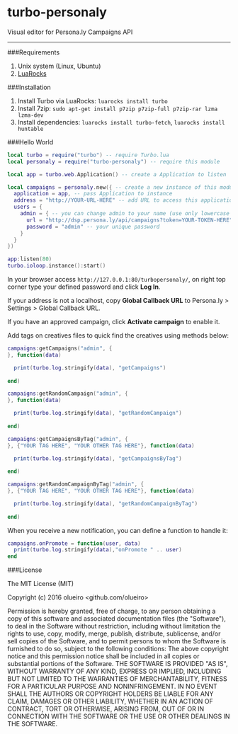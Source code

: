 # turbo-personaly
Visual editor for Persona.ly Campaigns API

----

###Requirements

1. Unix system (Linux, Ubuntu)
2. [LuaRocks](https://luarocks.org)

###Installation

1. Install Turbo via LuaRocks: `luarocks install turbo`
2. Install 7zip: `sudo apt-get install p7zip p7zip-full p7zip-rar lzma lzma-dev`
3. Install dependencies: `luarocks install turbo-fetch`, `luarocks install huntable`

###Hello World

``` lua
local turbo = require("turbo") -- require Turbo.lua
local personaly = require("turbo-personaly") -- require this module

local app = turbo.web.Application() -- create a Application to listen

local campaigns = personaly.new({ -- create a new instance of this module
  application = app, -- pass Application to instance
  address = "http://YOUR-URL-HERE" -- add URL to access this application, optional (default is http://127.0.0.1)
  users = {
    admin = { -- you can change admin to your name (use only lowercase letters, no spaces)
      url = "http://dsp.persona.ly/api/campaigns?token=YOUR-TOKEN-HERE", -- paste API URL. Get in Persona.ly > Settings
      password = "admin" -- your unique password
    }
  }
})

app:listen(80)
turbo.ioloop.instance():start()
```

In your browser access `http://127.0.0.1:80/turbopersonaly/`, on right top corner type your defined password and click **Log In**.

If your address is not a localhost, copy **Global Callback URL** to Persona.ly > Settings > Global Callback URL.

If you have an approved campaign, click **Activate campaign** to enable it.

Add tags on creatives files to quick find the creatives using methods below:

``` lua
campaigns:getCampaigns("admin", {
}, function(data)

  print(turbo.log.stringify(data), "getCampaigns")
  
end)

campaigns:getRandomCampaign("admin", {
}, function(data)

  print(turbo.log.stringify(data), "getRandomCampaign")
  
end)

campaigns:getCampaignsByTag("admin", {
}, {"YOUR TAG HERE", "YOUR OTHER TAG HERE"}, function(data)

  print(turbo.log.stringify(data), "getCampaignsByTag")
  
end)

campaigns:getRandomCampaignByTag("admin", {
}, {"YOUR TAG HERE", "YOUR OTHER TAG HERE"}, function(data)

  print(turbo.log.stringify(data), "getRandomCampaignByTag")
  
end)
```

When you receive a new notification, you can define a function to handle it:

``` lua
campaigns.onPromote = function(user, data)
  print(turbo.log.stringify(data),"onPromote " .. user)
end
```

###License

The MIT License (MIT)


Copyright (c) 2016 olueiro <github.com/olueiro>


Permission is hereby granted, free of charge, to any person obtaining a copy
of this software and associated documentation files (the "Software"), to deal
in the Software without restriction, including without limitation the rights
to use, copy, modify, merge, publish, distribute, sublicense, and/or sell
copies of the Software, and to permit persons to whom the Software is
furnished to do so, subject to the following conditions:
The above copyright notice and this permission notice shall be included in all
copies or substantial portions of the Software.
THE SOFTWARE IS PROVIDED "AS IS", WITHOUT WARRANTY OF ANY KIND, EXPRESS OR
IMPLIED, INCLUDING BUT NOT LIMITED TO THE WARRANTIES OF MERCHANTABILITY,
FITNESS FOR A PARTICULAR PURPOSE AND NONINFRINGEMENT. IN NO EVENT SHALL THE
AUTHORS OR COPYRIGHT HOLDERS BE LIABLE FOR ANY CLAIM, DAMAGES OR OTHER
LIABILITY, WHETHER IN AN ACTION OF CONTRACT, TORT OR OTHERWISE, ARISING FROM,
OUT OF OR IN CONNECTION WITH THE SOFTWARE OR THE USE OR OTHER DEALINGS IN THE
SOFTWARE.
